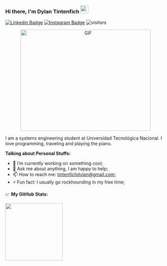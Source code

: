### Hi there, I'm Dylan Tintenfich <img src="https://media.giphy.com/media/hvRJCLFzcasrR4ia7z/giphy.gif" width="25px">

[![Linkedin Badge](https://img.shields.io/badge/-LinkedIn-0e76a8?style=flat-square&logo=Linkedin&logoColor=white)](https://www.linkedin.com/in/dylan-tintenfich-b80a101b4/)
[![Instagram Badge](https://img.shields.io/badge/-Instagram-e4405f?style=flat-square&logo=Instagram&logoColor=white)](https://www.instagram.com/python.programming21/)
![visitors](https://visitor-badge.glitch.me/badge?page_id=dylannalex.dylannalex)

<p align="center">
  <img alt="GIF" src="../main/coding.gif?raw=true" width="408" height="318" />
</p>

I am a systems engineering student at Universidad Tecnológica Nacional. I love programming, traveling and playing the piano.

**Talking about Personal Stuffs:**

- 🔭 I’m currently working on something cool;
- 💬 Ask me about anything, I am happy to help;
- 📫 How to reach me: tintenfichdylan@gmail.com;
- ⚡ Fun fact: I usually go rockhounding in my free time;

📈 **My GitHub Stats:**

<p>
<img height="180em" src="https://github-readme-stats.vercel.app/api?username=dylannalex&show_icons=true&hide_border=true" />
</p>
